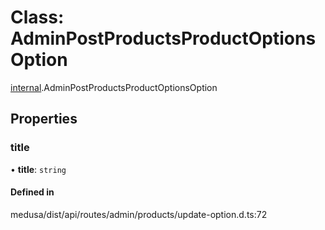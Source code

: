 # Class: AdminPostProductsProductOptionsOption

[internal](../modules/internal-18.md).AdminPostProductsProductOptionsOption

## Properties

### title

• **title**: `string`

#### Defined in

medusa/dist/api/routes/admin/products/update-option.d.ts:72
